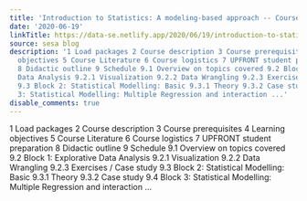 ```yaml
---
title: 'Introduction to Statistics: A modeling-based approach -- Course Syllabus'
date: '2020-06-19'
linkTitle: https://data-se.netlify.app/2020/06/19/introduction-to-statistics-a-modeling-based-approach-course-syllabus/
source: sesa blog
description: '1 Load packages 2 Course description 3 Course prerequisites 4 Learning
  objectives 5 Course Literature 6 Course logistics 7 UPFRONT student preparation
  8 Didactic outline 9 Schedule 9.1 Overview on topics covered 9.2 Block 1: Explorative
  Data Analysis 9.2.1 Visualization 9.2.2 Data Wrangling 9.2.3 Exercises / Case study
  9.3 Block 2: Statistical Modelling: Basic 9.3.1 Theory 9.3.2 Case study 9.4 Block
  3: Statistical Modelling: Multiple Regression and interaction ...'
disable_comments: true
---
```

1 Load packages 2 Course description 3 Course prerequisites 4 Learning objectives 5 Course Literature 6 Course logistics 7 UPFRONT student preparation 8 Didactic outline 9 Schedule 9.1 Overview on topics covered 9.2 Block 1: Explorative Data Analysis 9.2.1 Visualization 9.2.2 Data Wrangling 9.2.3 Exercises / Case study 9.3 Block 2: Statistical Modelling: Basic 9.3.1 Theory 9.3.2 Case study 9.4 Block 3: Statistical Modelling: Multiple Regression and interaction ...